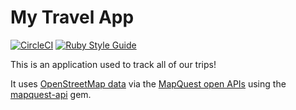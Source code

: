 # My Travel App

[![CircleCI](https://circleci.com/gh/clettenberg/travel/tree/master.svg?style=svg&circle-token=5259f5f3a1b81fe3b88e7304068f33f57a108b65)](https://circleci.com/gh/clettenberg/travel/tree/master)
[![Ruby Style Guide](https://img.shields.io/badge/code_style-standard-brightgreen.svg)](https://github.com/testdouble/standard)

This is an application used to track all of our trips!

It uses [OpenStreetMap data](https://www.openstreetmap.org) via the [MapQuest open APIs](https://developer.mapquest.com/documentation/open/geocoding-api/) using the [mapquest-api](https://github.com/clettenberg/mapquest-api) gem.
